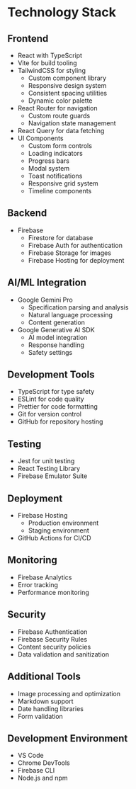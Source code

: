 # Technology Stack

## Frontend
- React with TypeScript
- Vite for build tooling
- TailwindCSS for styling
  - Custom component library
  - Responsive design system
  - Consistent spacing utilities
  - Dynamic color palette
- React Router for navigation
  - Custom route guards
  - Navigation state management
- React Query for data fetching
- UI Components
  - Custom form controls
  - Loading indicators
  - Progress bars
  - Modal system
  - Toast notifications
  - Responsive grid system
  - Timeline components

## Backend
- Firebase
  - Firestore for database
  - Firebase Auth for authentication
  - Firebase Storage for images
  - Firebase Hosting for deployment

## AI/ML Integration
- Google Gemini Pro
  - Specification parsing and analysis
  - Natural language processing
  - Content generation
- Google Generative AI SDK
  - AI model integration
  - Response handling
  - Safety settings

## Development Tools
- TypeScript for type safety
- ESLint for code quality
- Prettier for code formatting
- Git for version control
- GitHub for repository hosting

## Testing
- Jest for unit testing
- React Testing Library
- Firebase Emulator Suite

## Deployment
- Firebase Hosting
  - Production environment
  - Staging environment
- GitHub Actions for CI/CD

## Monitoring
- Firebase Analytics
- Error tracking
- Performance monitoring

## Security
- Firebase Authentication
- Firebase Security Rules
- Content security policies
- Data validation and sanitization

## Additional Tools
- Image processing and optimization
- Markdown support
- Date handling libraries
- Form validation

## Development Environment
- VS Code
- Chrome DevTools
- Firebase CLI
- Node.js and npm 